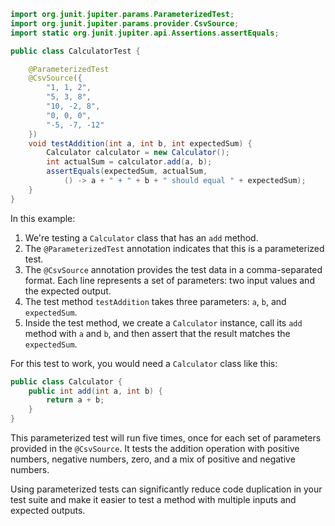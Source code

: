 ```java
import org.junit.jupiter.params.ParameterizedTest;
import org.junit.jupiter.params.provider.CsvSource;
import static org.junit.jupiter.api.Assertions.assertEquals;

public class CalculatorTest {

    @ParameterizedTest
    @CsvSource({
        "1, 1, 2",
        "5, 3, 8",
        "10, -2, 8",
        "0, 0, 0",
        "-5, -7, -12"
    })
    void testAddition(int a, int b, int expectedSum) {
        Calculator calculator = new Calculator();
        int actualSum = calculator.add(a, b);
        assertEquals(expectedSum, actualSum, 
            () -> a + " + " + b + " should equal " + expectedSum);
    }
}
```

In this example:

1. We're testing a `Calculator` class that has an `add` method.
2. The `@ParameterizedTest` annotation indicates that this is a parameterized test.
3. The `@CsvSource` annotation provides the test data in a comma-separated format. Each line represents a set of parameters: two input values and the expected output.
4. The test method `testAddition` takes three parameters: `a`, `b`, and `expectedSum`.
5. Inside the test method, we create a `Calculator` instance, call its `add` method with `a` and `b`, and then assert that the result matches the `expectedSum`.

For this test to work, you would need a `Calculator` class like this:

```java
public class Calculator {
    public int add(int a, int b) {
        return a + b;
    }
}
```

This parameterized test will run five times, once for each set of parameters provided in the `@CsvSource`. It tests the addition operation with positive numbers, negative numbers, zero, and a mix of positive and negative numbers.

Using parameterized tests can significantly reduce code duplication in your test suite and make it easier to test a method with multiple inputs and expected outputs.